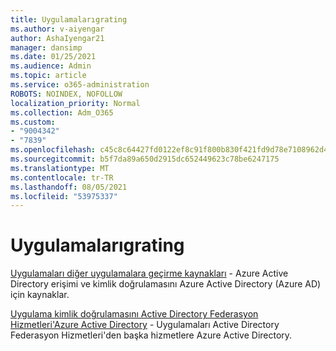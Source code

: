 ```yaml
---
title: Uygulamalarıgrating
ms.author: v-aiyengar
author: AshaIyengar21
manager: dansimp
ms.date: 01/25/2021
ms.audience: Admin
ms.topic: article
ms.service: o365-administration
ROBOTS: NOINDEX, NOFOLLOW
localization_priority: Normal
ms.collection: Adm_O365
ms.custom:
- "9004342"
- "7839"
ms.openlocfilehash: c45c8c64427fd0122ef8c91f800b830f421fd9d78e7108962d4053700a3da519
ms.sourcegitcommit: b5f7da89a650d2915dc652449623c78be6247175
ms.translationtype: MT
ms.contentlocale: tr-TR
ms.lasthandoff: 08/05/2021
ms.locfileid: "53975337"
---
```

# <a name="migrating-applications"></a>Uygulamalarıgrating

[Uygulamaları diğer uygulamalara geçirme kaynakları](https://docs.microsoft.com/azure/active-directory/manage-apps/migration-resources) - Azure Active Directory erişimi ve kimlik doğrulamasını Azure Active Directory (Azure AD) için kaynaklar.

[Uygulama kimlik doğrulamasını Active Directory Federasyon Hizmetleri'Azure Active Directory](https://docs.microsoft.com/azure/active-directory/manage-apps/migrate-adfs-apps-to-azure) - Uygulamaları Active Directory Federasyon Hizmetleri'den başka hizmetlere Azure Active Directory.